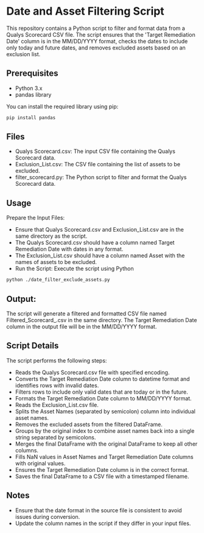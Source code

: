 # Date and Asset Filtering Script

This repository contains a Python script to filter and format data from a Qualys Scorecard CSV file. The script ensures that the 'Target Remediation Date' column is in the MM/DD/YYYY format, checks the dates to include only today and future dates, and removes excluded assets based on an exclusion list.

## Prerequisites

- Python 3.x
- pandas library

You can install the required library using pip:

```bash
pip install pandas
```

## Files
- Qualys Scorecard.csv: The input CSV file containing the Qualys Scorecard data.
- Exclusion_List.csv: The CSV file containing the list of assets to be excluded.
- filter_scorecard.py: The Python script to filter and format the Qualys Scorecard data.

## Usage
Prepare the Input Files:
- Ensure that Qualys Scorecard.csv and Exclusion_List.csv are in the same directory as the script.
- The Qualys Scorecard.csv should have a column named Target Remediation Date with dates in any format.
- The Exclusion_List.csv should have a column named Asset with the names of assets to be excluded.
- Run the Script:
  Execute the script using Python
```bash
python ./date_filter_exclude_assets.py
```

## Output:
The script will generate a filtered and formatted CSV file named Filtered_Scorecard_<timestamp>.csv in the same directory. The Target Remediation Date column in the output file will be in the MM/DD/YYYY format.

## Script Details
The script performs the following steps:

- Reads the Qualys Scorecard.csv file with specified encoding.
- Converts the Target Remediation Date column to datetime format and identifies rows with invalid dates.
- Filters rows to include only valid dates that are today or in the future.
- Formats the Target Remediation Date column to MM/DD/YYYY format.
- Reads the Exclusion_List.csv file.
- Splits the Asset Names (separated by semicolon) column into individual asset names.
- Removes the excluded assets from the filtered DataFrame.
- Groups by the original index to combine asset names back into a single string separated by semicolons.
- Merges the final DataFrame with the original DataFrame to keep all other columns.
- Fills NaN values in Asset Names and Target Remediation Date columns with original values.
- Ensures the Target Remediation Date column is in the correct format.
- Saves the final DataFrame to a CSV file with a timestamped filename.

## Notes
- Ensure that the date format in the source file is consistent to avoid issues during conversion.
- Update the column names in the script if they differ in your input files.
